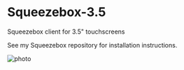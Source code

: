 # Squeezebox-3.5
Squeezebox client for 3.5" touchscreens

See my Squeezebox repository for installation instructions.

![photo](https://blogger.googleusercontent.com/img/a/AVvXsEhbAuWUXF7H30JWO1UA8wUsHs2wLwMe3DqmjpkMOJNiLkoeDt-U2enxAg-7EEALw52RDMFRve6BzW5Kbu3SccQMLrzatvkYHZKjWpyHydv14xShYjVvNxkeTDt3SeEO_aa-fcnj9sc-nvLI7B8-YV8g0y7eTdmPi-8SelfoFuKV8LDXW7apvJ8z_qUpyw=s4032)
